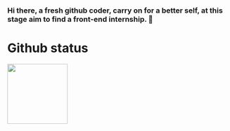 ### Hi there, a fresh github coder, carry on for a better self, at this stage aim to find a front-end internship. 👋

<!-- **YellowWineHot1Hot/YellowWineHot1Hot** is a ✨ _special_ ✨ repository because its `README.md` (this file) appears on your GitHub profile.

Here are some ideas to get you started:

- 🔭 I’m currently working on ...
- 🌱 I’m currently learning ...
- 👯 I’m looking to collaborate on ...
- 🤔 I’m looking for help with ...
- 💬 Ask me about ...
- 📫 How to reach me: ...
- 😄 Pronouns: ...
- ⚡ Fun fact: ... -->

# Github status

<img align="" height="137px" src="https://github-readme-stats.vercel.app/api?username=YellowWineHot1Hot&hide_title=true&hide_border=true&show_icons=true&include_all_commits=true&line_height=21&bg_color=0,EC6C6C,FFD479,FFFC79,73FA79&theme=graywhite" />
